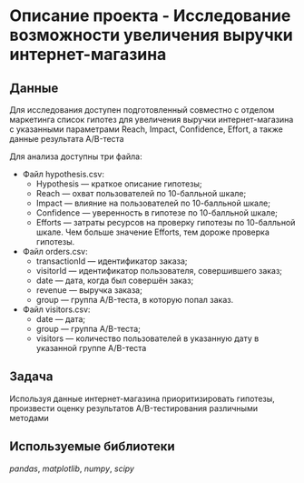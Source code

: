 # Описание проекта - Исследование возможности увеличения выручки интернет-магазина

## Данные

Для исследования доступен подготовленный совместно с отделом маркетинга список гипотез для увеличения выручки интернет-магазина с указанными параметрами Reach, Impact, Confidence, Effort, а также данные результата A/B-теста

Для анализа доступны три файла:

- Файл hypothesis.csv:
    - Hypothesis — краткое описание гипотезы;
    - Reach — охват пользователей по 10-балльной шкале;
    - Impact — влияние на пользователей по 10-балльной шкале;
    - Confidence — уверенность в гипотезе по 10-балльной шкале;
    - Efforts — затраты ресурсов на проверку гипотезы по 10-балльной шкале. Чем больше значение Efforts, тем дороже проверка гипотезы.
- Файл orders.csv:
    - transactionId — идентификатор заказа;
    - visitorId — идентификатор пользователя, совершившего заказ;
    - date — дата, когда был совершён заказ;
    - revenue — выручка заказа;
    - group — группа A/B-теста, в которую попал заказ.
- Файл visitors.csv:
    - date — дата;
    - group — группа A/B-теста;
    - visitors — количество пользователей в указанную дату в указанной группе A/B-теста

## Задача

Используя данные интернет-магазина приоритизировать гипотезы, произвести оценку результатов A/B-тестирования различными методами

## Используемые библиотеки
*pandas*, *matplotlib*, *numpy*, *scipy*
